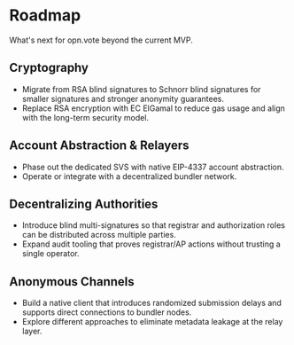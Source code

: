# Roadmap

What's next for opn.vote beyond the current MVP.

## Cryptography

- Migrate from RSA blind signatures to Schnorr blind signatures for smaller signatures and stronger anonymity guarantees.
- Replace RSA encryption with EC ElGamal to reduce gas usage and align with the long-term security model.

## Account Abstraction & Relayers

- Phase out the dedicated SVS with native EIP-4337 account abstraction.
- Operate or integrate with a decentralized bundler network.

## Decentralizing Authorities

- Introduce blind multi-signatures so that registrar and authorization roles can be distributed across multiple parties.
- Expand audit tooling that proves registrar/AP actions without trusting a single operator.

## Anonymous Channels

- Build a native client that introduces randomized submission delays and supports direct connections to bundler nodes.
- Explore different approaches to eliminate metadata leakage at the relay layer.
